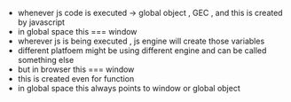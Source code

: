 - whenever js code is executed -> global object , GEC , and this is created by javascript
- in global space this === window
- wherever js is being executed , js engine will create those variables
- different platfoem might be using different engine and can be called something else
- but in browser this === window
- this is created even for function
- in global space this always points to window or global object
